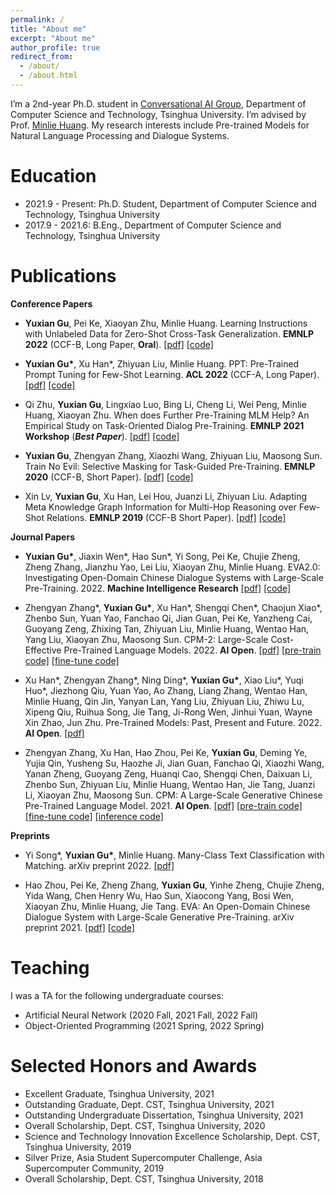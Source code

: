 ```yaml
---
permalink: /
title: "About me"
excerpt: "About me"
author_profile: true
redirect_from: 
  - /about/
  - /about.html
---
```


I’m a 2nd-year Ph.D. student in [Conversational AI Group](http://coai.cs.tsinghua.edu.cn/), Department of Computer Science and Technology, Tsinghua University. I’m advised by Prof. [Minlie Huang](http://coai.cs.tsinghua.edu.cn/hml). My research interests include Pre-trained Models for Natural Language Processing and Dialogue Systems.

Education
======

+ 2021.9 - Present: Ph.D. Student, Department of Computer Science and Technology, Tsinghua University
+ 2017.9 - 2021.6: B.Eng., Department of Computer Science and Technology, Tsinghua University

Publications
======

**Conference Papers**

+ **Yuxian Gu**, Pei Ke, Xiaoyan Zhu, Minlie Huang. Learning Instructions with Unlabeled Data for Zero-Shot Cross-Task Generalization. **EMNLP 2022** (CCF-B, Long Paper, **Oral**). [[pdf]](https://arxiv.org/pdf/2210.09175.pdf) [[code]](https://github.com/thu-coai/UDIT)

+ **Yuxian Gu\***, Xu Han\*, Zhiyuan Liu, Minlie Huang. PPT: Pre-Trained Prompt Tuning for Few-Shot Learning. **ACL 2022** (CCF-A, Long Paper). [[pdf]](https://aclanthology.org/2022.acl-long.576.pdf) [[code]](https://github.com/thu-coai/PPT)

+ Qi Zhu, **Yuxian Gu**, Lingxiao Luo, Bing Li, Cheng Li, Wei Peng, Minlie Huang, Xiaoyan Zhu. When does Further Pre-Training MLM Help? An Empirical Study on Task-Oriented Dialog Pre-Training. **EMNLP 2021 Workshop** (***Best Paper***). [[pdf]](https://aclanthology.org/2021.insights-1.9.pdf) [[code]](https://github.com/zqwerty/ToDDAPT)

+ **Yuxian Gu**, Zhengyan Zhang, Xiaozhi Wang, Zhiyuan Liu, Maosong Sun. Train No Evil: Selective Masking for Task-Guided Pre-Training. **EMNLP 2020** (CCF-B, Short Paper). [[pdf]](https://aclanthology.org/2020.emnlp-main.566.pdf) [[code]](https://github.com/thunlp/SelectiveMasking)

+ Xin Lv, **Yuxian Gu**, Xu Han, Lei Hou, Juanzi Li, Zhiyuan Liu. Adapting Meta Knowledge Graph Information for Multi-Hop Reasoning over Few-Shot Relations. **EMNLP 2019** (CCF-B Short Paper). [[pdf]](https://aclanthology.org/D19-1334.pdf) [[code]](https://github.com/THU-KEG/MetaKGR)

**Journal Papers**

+ **Yuxian Gu\***, Jiaxin Wen\*, Hao Sun\*, Yi Song, Pei Ke, Chujie Zheng, Zheng Zhang, Jianzhu Yao, Lei Liu, Xiaoyan Zhu, Minlie Huang. EVA2.0: Investigating Open-Domain Chinese Dialogue Systems with Large-Scale Pre-Training. 2022. **Machine Intelligence Research** [[pdf]](https://link.springer.com/article/10.1007/s11633-022-1387-3) [[code]](https://github.com/thu-coai/EVA/)

+ Zhengyan Zhang\*, **Yuxian Gu\***, Xu Han\*, Shengqi Chen\*, Chaojun Xiao\*, Zhenbo Sun, Yuan Yao, Fanchao Qi, Jian Guan, Pei Ke, Yanzheng Cai, Guoyang Zeng, Zhixing Tan, Zhiyuan Liu, Minlie Huang, Wentao Han, Yang Liu, Xiaoyan Zhu, Maosong Sun. CPM-2: Large-Scale Cost-Effective Pre-Trained Language Models. 2022. **AI Open**. [[pdf]](https://www.sciencedirect.com/science/article/pii/S2666651021000310/pdfft?md5=46efc536c128aefd0ff69139f8627ddb&pid=1-s2.0-S2666651021000310-main.pdf) [[pre-train code]](https://github.com/TsinghuaAI/CPM-2-Pretrain) [[fine-tune code]](https://github.com/TsinghuaAI/CPM-1-Finetune)

+ Xu Han\*, Zhengyan Zhang\*, Ning Ding\*, **Yuxian Gu\***, Xiao Liu\*, Yuqi Huo\*, Jiezhong Qiu, Yuan Yao, Ao Zhang, Liang Zhang, Wentao Han, Minlie Huang, Qin Jin, Yanyan Lan, Yang Liu, Zhiyuan Liu, Zhiwu Lu, Xipeng Qiu, Ruihua Song, Jie Tang, Ji-Rong Wen, Jinhui Yuan, Wayne Xin Zhao, Jun Zhu. Pre-Trained Models: Past, Present and Future. 2022. **AI Open**. [[pdf]](https://www.sciencedirect.com/science/article/pii/S2666651021000231/pdfft?md5=e87250d675adde41b6836aed4df648b4&pid=1-s2.0-S2666651021000231-main.pdf)

+ Zhengyan Zhang, Xu Han, Hao Zhou, Pei Ke, **Yuxian Gu**, Deming Ye, Yujia Qin, Yusheng Su, Haozhe Ji, Jian Guan, Fanchao Qi, Xiaozhi Wang, Yanan Zheng, Guoyang Zeng, Huanqi Cao, Shengqi Chen, Daixuan Li, Zhenbo Sun, Zhiyuan Liu, Minlie Huang, Wentao Han, Jie Tang, Juanzi Li, Xiaoyan Zhu, Maosong Sun. CPM: A Large-Scale Generative Chinese Pre-Trained Language Model. 2021. **AI Open**. [[pdf]](https://www.sciencedirect.com/science/article/pii/S266665102100019X/pdfft?md5=c9c82038f6f237b8708270ed0fbbf80b&pid=1-s2.0-S266665102100019X-main.pdf) [[pre-train code]](https://github.com/TsinghuaAI/CPM-1-Pretrain) [[fine-tune code]](https://github.com/TsinghuaAI/CPM-1-Finetune) [[inference code]](https://github.com/TsinghuaAI/CPM-1-Generate)

**Preprints**

+ Yi Song\*, **Yuxian Gu\***, Minlie Huang. Many-Class Text Classification with Matching. arXiv preprint 2022. [[pdf]](https://arxiv.org/pdf/2205.11409.pdf)

+ Hao Zhou, Pei Ke, Zheng Zhang, **Yuxian Gu**, Yinhe Zheng, Chujie Zheng, Yida Wang, Chen Henry Wu, Hao Sun, Xiaocong Yang, Bosi Wen, Xiaoyan Zhu, Minlie Huang, Jie Tang. EVA: An Open-Domain Chinese Dialogue System with Large-Scale Generative Pre-Training. arXiv preprint 2021. [[pdf]](https://arxiv.org/pdf/2108.01547.pdf) [[code]](https://github.com/thu-coai/EVA/)

Teaching
======
I was a TA for the following undergraduate courses:

+ Artificial Neural Network (2020 Fall, 2021 Fall, 2022 Fall)
+ Object-Oriented Programming (2021 Spring, 2022 Spring)

Selected Honors and Awards
======

+ Excellent Graduate, Tsinghua University, 2021
+ Outstanding Graduate, Dept. CST, Tsinghua University, 2021
+ Outstanding Undergraduate Dissertation, Tsinghua University, 2021
+ Overall Scholarship, Dept. CST, Tsinghua University, 2020
+ Science and Technology Innovation Excellence Scholarship, Dept. CST, Tsinghua University, 2019
+ Silver Prize, Asia Student Supercomputer Challenge, Asia Supercomputer Community, 2019
+ Overall Scholarship, Dept. CST, Tsinghua University, 2018

<!-- I have also created [a set of Jupyter notebooks](https://github.com/academicpages/academicpages.github.io/tree/master/markdown_generator
) that converts a CSV containing structured data about talks or presentations into individual markdown files that will be properly formatted for the academicpages template. The sample CSVs in that directory are the ones I used to create my own personal website at stuartgeiger.com. My usual workflow is that I keep a spreadsheet of my publications and talks, then run the code in these notebooks to generate the markdown files, then commit and push them to the GitHub repository.

How to edit your site's GitHub repository
------
Many people use a git client to create files on their local computer and then push them to GitHub's servers. If you are not familiar with git, you can directly edit these configuration and markdown files directly in the github.com interface. Navigate to a file (like [this one](https://github.com/academicpages/academicpages.github.io/blob/master/_talks/2012-03-01-talk-1.md) and click the pencil icon in the top right of the content preview (to the right of the "Raw | Blame | History" buttons). You can delete a file by clicking the trashcan icon to the right of the pencil icon. You can also create new files or upload files by navigating to a directory and clicking the "Create new file" or "Upload files" buttons. 

Example: editing a markdown file for a talk
![Editing a markdown file for a talk](/images/editing-talk.png)

For more info
------
More info about configuring academicpages can be found in [the guide](https://academicpages.github.io/markdown/). The [guides for the Minimal Mistakes theme](https://mmistakes.github.io/minimal-mistakes/docs/configuration/) (which this theme was forked from) might also be helpful. -->
